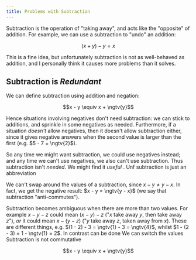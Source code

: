 ```yaml
---
title: Problems with Subtraction
---
```


Subtraction is the operation of "taking away", and acts like the "opposite" of
addition. For example, we can use a subtraction to "undo" an addition:

$$(x + y) - y = x$$

This is a fine idea, but unfortunately subtraction is not as well-behaved as
addition, and I personally think it causes more problems than it solves.

## Subtraction is *Redundant* ##

We can define subtraction using addition and negation:

$$x - y \equiv x + \ngtv{y}$$

Hence situations involving negatives don't need subtraction: we can stick to
additions, and sprinkle in some negatives as needed. Furthermore, if a situation
*doesn't* allow negatives, then it doesn't allow subtraction either, since it
gives negative answers when the second value is larger than the first
(e.g. $5 - 7 = \ngtv{2}$).

So any time we might want subtraction, we could use negatives instead; and any
time we can't use negatives, we also can't use subtraction. Thus subtraction
isn't *needed*. We might find it *useful* . Unf subtraction is just an abbreviation

We can't swap around the values of a subtraction, since $x - y \neq y - x$. In
fact, we get the negative result: $x - y = \ngtv{y - x}$ (we say that
subtraction "anti-commutes").

Subtraction becomes ambiguous when there are more than two values. For example
$x - y - z$ could mean $(x - y) - z$ ("$x$ take away $y$, then take away $z$"),
*or* it could mean $x - (y - z)$ ("$y$ take away $z$, taken away from $x$).
These are different things, e.g. $(1 - 2) - 3 = \ngtv{1} - 3 = \ngtv{4}$,
whilst $1 - (2 - 3) = 1 - \ngtv{1} = 2$. In contrast can be
done We can switch the values Subtraction is not commutative

$$x - y \equiv x + \ngtv{y}$$
